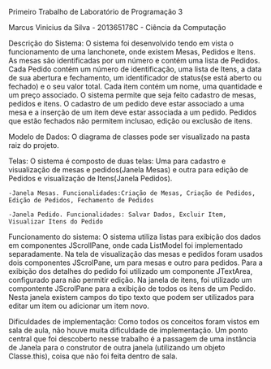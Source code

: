 Primeiro Trabalho de Laboratório de Programação 3

Marcus Vinicius da Silva - 201365178C - Ciência da Computação

Descrição do Sistema: O sistema foi desenvolvido tendo em vista o funcionamento de uma lanchonete, onde existem Mesas, Pedidos e Itens. As mesas são identificadas por um número e contém uma lista de Pedidos. Cada Pedido contém um número de identificação, uma lista de Itens, a data de sua abertura e fechamento, um identificador de status(se está aberto ou fechado) e o seu valor total. Cada item contém um nome, uma quantidade e um preço associado.
O sistema permite que seja feito cadastro de mesas, pedidos e itens. O cadastro de um pedido deve estar associado a uma mesa e a inserção de um item deve estar associada a um pedido. Pedidos que estão fechados não permitem inclusao, edição ou exclusão de itens.

Modelo de Dados: O diagrama de classes pode ser visualizado na pasta raiz do projeto.

Telas: O sistema é composto de duas telas: Uma para cadastro e visualização de mesas e pedidos(Janela Mesas) e outra para edição de Pedidos e visualização de Itens(Janela Pedidos).

	-Janela Mesas. Funcionalidades:Criação de Mesas, Criação de Pedidos, Edição de Pedidos, Fechamento de Pedidos
		
	-Janela Pedido. Funcionalidades: Salvar Dados, Excluir Item, Visualizar Itens do Pedido

Funcionamento do sistema: O sistema utiliza listas para exibição dos dados em componentes JScrollPane, onde cada ListModel foi implementado separadamente. Na tela de visualização das mesas e pedidos foram usados dois componentes JScrolPane, um para mesas e outro para pedidos. Para a exibição dos detalhes do pedido foi utilizado um componente JTextArea, configurado para não permitir edição. Na janela de itens, foi utilizado um compontente JScrolPane para a exibição de todos os itens de um Pedido. Nesta janela existem campos do tipo texto que podem ser utilizados para editar um item ou adicionar um item novo.

Dificuldades de implementação: Como todos os conceitos foram vistos em sala de aula, não houve muita dificuldade de implementação. Um ponto central que foi descoberto nesse trabalho é a passagem de uma instância de Janela para o construtor de outra janela (utilizando um objeto Classe.this), coisa que não foi feita dentro de sala. 
 
	


